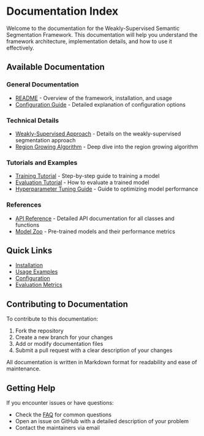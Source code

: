 # Documentation Index

Welcome to the documentation for the Weakly-Supervised Semantic Segmentation Framework. This documentation will help you understand the framework architecture, implementation details, and how to use it effectively.

## Available Documentation

### General Documentation
- [README](../README.md) - Overview of the framework, installation, and usage
- [Configuration Guide](configuration.md) - Detailed explanation of configuration options

### Technical Details
- [Weakly-Supervised Approach](weakly_supervised_approach.md) - Details on the weakly-supervised segmentation approach
- [Region Growing Algorithm](region_growing.md) - Deep dive into the region growing algorithm

### Tutorials and Examples
- [Training Tutorial](tutorials/training.md) - Step-by-step guide to training a model
- [Evaluation Tutorial](tutorials/evaluation.md) - How to evaluate a trained model
- [Hyperparameter Tuning Guide](tutorials/hyperparameter_tuning.md) - Guide to optimizing model performance

### References
- [API Reference](api_reference.md) - Detailed API documentation for all classes and functions
- [Model Zoo](model_zoo.md) - Pre-trained models and their performance metrics

## Quick Links

- [Installation](../README.md#installation)
- [Usage Examples](../README.md#usage)
- [Configuration](../README.md#configuration)
- [Evaluation Metrics](../README.md#evaluation-metrics)

## Contributing to Documentation

To contribute to this documentation:

1. Fork the repository
2. Create a new branch for your changes
3. Add or modify documentation files
4. Submit a pull request with a clear description of your changes

All documentation is written in Markdown format for readability and ease of maintenance.

## Getting Help

If you encounter issues or have questions:

- Check the [FAQ](faq.md) for common questions
- Open an issue on GitHub with a detailed description of your problem
- Contact the maintainers via email 